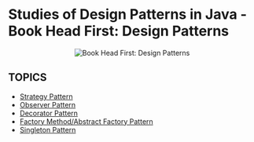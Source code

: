 # Studies of Design Patterns in Java - Book Head First: Design Patterns

<p align="center">
  <image src="https://m.media-amazon.com/images/P/B08P3X99QP.01._SCLZZZZZZZ_SX500_.jpg" alt="Book Head First: Design Patterns" />
</p>

## TOPICS
* [Strategy Pattern](https://github.com/LeonMarqs/java-design-patterns/tree/main/src/br/com/designpattern/strategy)
* [Observer Pattern](https://github.com/LeonMarqs/java-design-patterns/tree/main/src/br/com/designpattern/observer)
* [Decorator Pattern](https://github.com/LeonMarqs/java-design-patterns/tree/main/src/br/com/designpattern/decorator)
* [Factory Method/Abstract Factory Pattern](https://github.com/LeonMarqs/java-design-patterns/tree/main/src/br/com/designpattern/factory)
* [Singleton Pattern](https://github.com/LeonMarqs/java-design-patterns/tree/main/src/br/com/designpattern/singleton)
